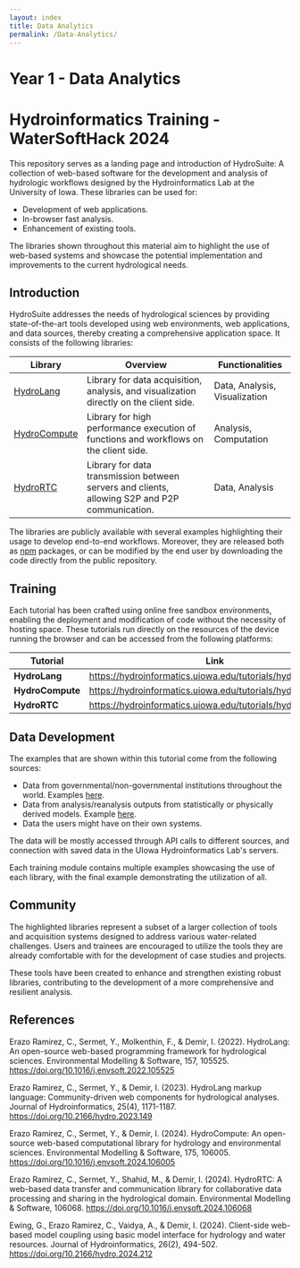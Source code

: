 ```yaml
---
layout: index
title: Data Analytics
permalink: /Data-Analytics/
---
```


# Year 1 - Data Analytics

# Hydroinformatics Training - WaterSoftHack 2024


This repository serves as a landing page and introduction of HydroSuite: A collection of web-based software for the development and analysis of hydrologic workflows designed by the Hydroinformatics Lab at the University of Iowa. These libraries can be used for:

* Development of web applications.
* In-browser fast analysis.
* Enhancement of existing tools.

The libraries shown throughout this material aim to highlight the use of web-based systems and showcase the potential implementation and improvements to the current hydrological needs.

## Introduction

HydroSuite addresses the needs of hydrological sciences by providing state-of-the-art tools developed using web environments, web applications, and data sources, thereby creating a comprehensive application space. It consists of the following libraries:

|Library|Overview|Functionalities|
|-------|--------|-----|
|[HydroLang](https://github.com/uihilab/HydroLang)|Library for data acquisition, analysis, and visualization directly on the client side.|Data, Analysis, Visualization|
|[HydroCompute](https://github.com/uihilab/HydroCompute)|Library for high performance execution of functions and workflows on the client side.|Analysis, Computation|
|[HydroRTC](https://github.com/uihilab/HydroRTC)|Library for data transmission between servers and clients, allowing S2P and P2P communication.|Data, Analysis|

The libraries are publicly available with several examples highlighting their usage to develop end-to-end workflows. Moreover, they are released both as [npm](https://www.npmjs.com/) packages, or can be modified by  the end user by downloading the code directly from the public repository.


## Training

Each tutorial has been crafted using online free sandbox environments, enabling the deployment and modification of code without the necessity of hosting space. These tutorials run directly on the resources of the device running the browser and can be accessed from the following platforms:

|Tutorial|Link|
|--------|----|
|**HydroLang**|https://hydroinformatics.uiowa.edu/tutorials/hydrolang/|
|**HydroCompute**|https://hydroinformatics.uiowa.edu/tutorials/hydrocompute/|
|**HydroRTC**|https://hydroinformatics.uiowa.edu/tutorials/hydrortc/|


## Data Development
The examples that are shown within this tutorial come from the following sources:

- Data from governmental/non-governmental institutions throughout the world. Examples [here](https://waterdata.usgs.gov/blog/api_catalog/).
- Data from analysis/reanalysis outputs from statistically or physically derived models. Example [here](https://docs.unidata.ucar.edu/netcdf-c/current/examples1.html#example_simple_xy).
- Data the users might have on their own systems.

The data will be mostly accessed through API calls to different sources, and connection with saved data in the UIowa Hydroinformatics Lab's servers.

Each training module contains multiple examples showcasing the use of each library, with the final example demonstrating the utilization of all.

## Community

The highlighted libraries represent a subset of a larger collection of tools and acquisition systems designed to address various water-related challenges. Users and trainees are encouraged to utilize the tools they are already comfortable with for the development of case studies and projects.

These tools have been created to enhance and strengthen existing robust libraries, contributing to the development of a more comprehensive and resilient analysis.


## References
Erazo Ramirez, C., Sermet, Y., Molkenthin, F., & Demir, I. (2022). HydroLang: An open-source web-based programming framework for hydrological sciences. Environmental Modelling & Software, 157, 105525. https://doi.org/10.1016/j.envsoft.2022.105525

Erazo Ramirez, C., Sermet, Y., & Demir, I. (2023). HydroLang markup language: Community-driven web components for hydrological analyses. Journal of Hydroinformatics, 25(4), 1171-1187. https://doi.org/10.2166/hydro.2023.149

Erazo Ramirez, C., Sermet, Y., & Demir, I. (2024). HydroCompute: An open-source web-based computational library for hydrology and environmental sciences. Environmental Modelling & Software, 175, 106005. https://doi.org/10.1016/j.envsoft.2024.106005

Erazo Ramirez, C., Sermet, Y., Shahid, M., & Demir, I. (2024). HydroRTC: A web-based data transfer and communication library for collaborative data processing and sharing in the hydrological domain. Environmental Modelling & Software, 106068. https://doi.org/10.1016/j.envsoft.2024.106068

Ewing, G., Erazo Ramirez, C., Vaidya, A., & Demir, I. (2024). Client-side web-based model coupling using basic model interface for hydrology and water resources. Journal of Hydroinformatics, 26(2), 494-502. https://doi.org/10.2166/hydro.2024.212